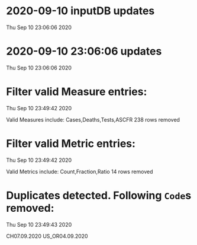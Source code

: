 
# 2020-09-10 inputDB updates 
 Thu Sep 10 23:06:06 2020 


# 2020-09-10 23:06:06 updates 
 Thu Sep 10 23:06:06 2020 


# Filter valid Measure entries: 
 Thu Sep 10 23:49:42 2020 

Valid Measures include: Cases,Deaths,Tests,ASCFR
 238 rows removed
# Filter valid Metric entries: 
 Thu Sep 10 23:49:42 2020 

Valid Metrics include: Count,Fraction,Ratio
 14 rows removed
# Duplicates detected. Following `Code`s removed: 
 Thu Sep 10 23:49:43 2020 

CH07.09.2020
US_OR04.09.2020